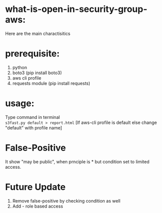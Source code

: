 # what-is-open-in-security-group-aws:
Here are the main charactisitics 

# prerequisite:
1. python
2. boto3 (pip install boto3)
3. aws cli profile
4. requests module (pip install requests)

# usage: 
Type command in terminal<br>
``` s3fast.py default > report.html ``` [If aws-cli profile is default else change "default" with profile name]

# False-Positive
It show "may be public", when prnciple is * but condition set to limited access. 

# Future Update
1. Remove false-positive by checking condition as well
2. Add - role based access
